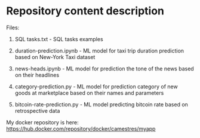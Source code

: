 # Repository content description

Files:

1. SQL tasks.txt - SQL tasks examples

2. duration-prediction.ipynb - ML model for taxi trip duration prediction based on New-York Taxi dataset

3. news-heads.ipynb - ML model for prediction the tone of the news based on their headlines

4. category-prediction.py - ML model for prediction category of new goods at marketplace based on their names and parameters

5. bitcoin-rate-prediction.py - ML model predicting bitcoin rate based on retrospective data


My docker repository is here:
https://hub.docker.com/repository/docker/camestres/myapp
